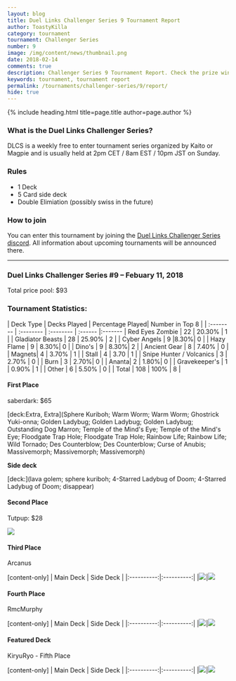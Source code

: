 ```yaml
---
layout: blog
title: Duel Links Challenger Series 9 Tournament Report
author: ToastyKilla
category: tournament
tournament: Challenger Series
number: 9
image: /img/content/news/thumbnail.png
date: 2018-02-14
comments: true
description: Challenger Series 9 Tournament Report. Check the prize winners and their decks here.
keywords: tournament, tournament report
permalink: /tournaments/challenger-series/9/report/
hide: true
---
```


{% include heading.html title=page.title author=page.author %}

### What is the Duel Links Challenger Series?
DLCS is a weekly free to enter tournament series organized by Kaito or Magpie and is usually held at 2pm CET / 8am EST / 10pm JST on Sunday.

### Rules
* 1 Deck
* 5 Card side deck
* Double Elimiation (possibly swiss in the future)

### How to join
You can enter this tournament by joining the [Duel Links Challenger Series discord](https://discord.gg/sQMMcDF). All information about upcoming tournaments will be announced there.

---

### Duel Links Challenger Series #9 – Febuary 11, 2018
Total price pool: $93

### Tournament Statistics:

| Deck Type | Decks Played | Percentage Played| Number in Top 8 |
| :-------- | :-------- | :-------- | :------ |:-------
| Red Eyes Zombie | 22 | 20.30% | 1 |
| Gladiator Beasts | 28 | 25.90% | 2 |
| Cyber Angels | 9 |8.30%| 0 |
| Hazy Flame | 9 | 8.30%| 0 |
| Dino's | 9 | 8.30%| 2 |
| Ancient Gear | 8 | 7.40% | 0 |
| Magnets| 4 | 3.70% | 1 |
| Stall | 4 | 3.70 | 1 |
| Snipe Hunter / Volcanics | 3 | 2.70% | 0 |
| Burn | 3 | 2.70%| 0 |
| Ananta| 2 | 1.80%| 0 |
| Gravekeeper's | 1 | 0.90% | 1 |
| Other | 6 | 5.50% | 0 |
| Total | 108 | 100% | 8 |

#### First Place
saberdark: $65

[deck:Extra, Extra](Sphere Kuriboh; Warm Worm; Warm Worm; Ghostrick Yuki-onna; Golden Ladybug; Golden Ladybug; Golden Ladybug; Outstanding Dog Marron; Temple of the Mind's Eye; Temple of the Mind's Eye; Floodgate Trap Hole; Floodgate Trap Hole; Rainbow Life; Rainbow Life; Wild Tornado; Des Counterblow; Des Counterblow; Curse of Anubis; Massivemorph; Massivemorph; Massivemorph)    

**Side deck**

[deck:](lava golem; sphere kuriboh; 4-Starred Ladybug of Doom; 4-Starred Ladybug of Doom; disappear)

#### Second Place
Tutpup: $28

<!--[deck:Restart](Gaia Plate The Earth Giant; Gaia Plate The Earth Giant; valk)-->

![](https://media.discordapp.net/attachments/404901680715399168/413221518428995595/ss_2018-02-08_at_10.40.17.png?width=400&height=192)

#### Third Place
Arcanus

[content-only]
| Main Deck | Side Deck |
|:----------:|:----------:|
|![](https://i.imgur.com/QRtQWdK.png)|![](https://i.imgur.com/ttqKZXM.png)

#### Fourth Place
RmcMurphy

[content-only]
| Main Deck | Side Deck |
|:----------:|:----------:|
|![](https://i.imgur.com/SiUA8qK.png)|![](https://i.imgur.com/qA2O9of.png)

#### Featured Deck
KiryuRyo - Fifth Place 

[content-only]
| Main Deck | Side Deck |
|:----------:|:----------:|
|![](https://i.imgur.com/znkN15H.png)|![](https://i.imgur.com/IqayEtg.png)